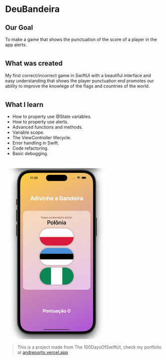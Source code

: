 # DeuBandeira

## Our Goal

To make a game that shows the punctuation of the score of a player in the app alerts.

#

## What was created

My first correct/incorrect game in SwiftUI with a beautiful interface and easy understanding that shows the player punctuation end promotes our ability to improve the knowlege of the flags and countries of the world.

#

## What I learn

- How to property use @State variables.
- How to property use alerts.
- Advanced functions and methods.
- Variable scope.
- The ViewController lifecycle.
- Error handling in Swift.
- Code refactoring.
- Basic debugging.

#

![DeuBandeira Banner](./DeuBandeira/Documentation/DeuBandeiraApp.png)

> This is a project made from The 100DaysOfSwiftUI, check my portfolio at [andreporto.vercel.app](https://andreporto.vercel.app)
